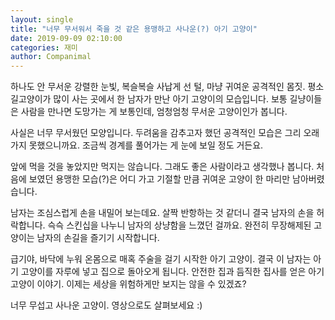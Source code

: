```yaml
---
layout: single
title: "너무 무서워서 죽을 것 같은 용맹하고 사나운(?) 아기 고양이"
date: 2019-09-09 02:10:00
categories: 재미
author: Companimal
---
```


하나도 안 무서운 강렬한 눈빛, 복슬복슬 사납게 선 털, 마냥 귀여운 공격적인 몸짓. 평소 길고양이가 많이 사는 곳에서 한 남자가 만난 아기 고양이의 모습입니다. 보통 길냥이들은 사람을 만나면 도망가는 게 보통인데, 엄청엄청 무서운 고양이인가 봅니다.

사실은 너무 무서웠던 모양입니다. 두려움을 감추고자 했던 공격적인 모습은 그리 오래가지 못했으니까요. 조금씩 경계를 풀어가는 게 눈에 보일 정도 거든요.

앞에 먹을 것을 놓았지만 먹지는 않습니다. 그래도 좋은 사람이라고 생각했나 봅니다. 처음에 보였던 용맹한 모습(?)은 어디 가고 기절할 만큼 귀여운 고양이 한 마리만 남아버렸습니다.

남자는 조심스럽게 손을 내밀어 보는데요. 살짝 반항하는 것 같더니 결국 남자의 손을 허락합니다. 슥슥 스킨십을 나누니 남자의 상냥함을 느꼈던 걸까요. 완전히 무장해제된 고양이는 남자의 손길을 즐기기 시작합니다.

급기야, 바닥에 누워 온몸으로 매혹 주술을 걸기 시작한 아기 고양이. 결국 이 남자는 아기 고양이를 자루에 넣고 집으로 돌아오게 됩니다. 안전한 집과 듬직한 집사를 얻은 아기 고양이 이야기. 이제는 세상을 위험하게만 보지는 않을 수 있겠죠?

너무 무섭고 사나운 고양이. 영상으로도 살펴보세요 :)
